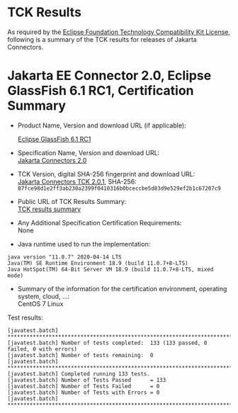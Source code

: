 TCK Results
===========

As required by the
[Eclipse Foundation Technology Compatibility Kit License](https://www.eclipse.org/legal/tck.php),
following is a summary of the TCK results for releases of Jakarta Connectors.

# Jakarta EE Connector 2.0, Eclipse GlassFish 6.1 RC1, Certification Summary

- Product Name, Version and download URL (if applicable): <br/>

  [Eclipse GlassFish 6.1 RC1](https://download.eclipse.org/ee4j/glassfish/glassfish-6.1.0-RC1.zip)

- Specification Name, Version and download URL: <br/>
  [Jakarta Connectors 2.0](https://jakarta.ee/specifications/connectors/2.0/)

- TCK Version, digital SHA-256 fingerprint and download URL: <br/>
  [Jakarta Connectors TCK 2.0.1](https://download.eclipse.org/ee4j/jakartaee-tck/jakartaee9-eftl/promoted/jakarta-connectors-tck-2.0.1.zip), 
  SHA-256:  `87fce98d1e2ff3ab230a2399f0410316b0bceccbe5d83d9e529ef2b1c67207c9`

- Public URL of TCK Results Summary: <br/>
  [TCK results summary](./TCK-Results-6.1-RC1)

- Any Additional Specification Certification Requirements: <br/>
  None
  
- Java runtime used to run the implementation: <br/>
```
java version "11.0.7" 2020-04-14 LTS
Java(TM) SE Runtime Environment 18.9 (build 11.0.7+8-LTS)
Java HotSpot(TM) 64-Bit Server VM 18.9 (build 11.0.7+8-LTS, mixed mode)
```

- Summary of the information for the certification environment, operating system, cloud, ...: <br/>
  CentOS 7 Linux



Test results:

```
[javatest.batch] ********************************************************************************
[javatest.batch] Number of tests completed:  133 (133 passed, 0 failed, 0 with errors)
[javatest.batch] Number of tests remaining:  0
[javatest.batch] ********************************************************************************
[javatest.batch] Completed running 133 tests.
[javatest.batch] Number of Tests Passed      = 133
[javatest.batch] Number of Tests Failed      = 0
[javatest.batch] Number of Tests with Errors = 0
[javatest.batch] ********************************************************************************
```
